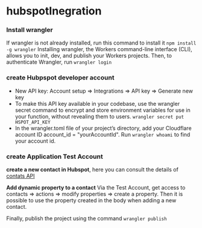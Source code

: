 # hubspotInegration

### Install wrangler
If wrangler is not already installed, run this command to install it ``` npm install -g wrangler ```
Installing wrangler, the Workers command-line interface (CLI), allows you to init, dev, and publish your Workers projects.
Then, to authenticate Wrangler, run ``` wrangler login ```

### create Hubpspot developer account
- New API key: Account setup => Integrations => API key => Generate new key
- To make this API key available in your codebase, use the wrangler secret command to encrypt and store environment variables for use in your function,
without revealing them to users.  ``` wrangler secret put HSPOT_API_KEY ```
- In the wrangler.toml file of your project’s directory, add your Cloudflare account ID account_id = "yourAccountId". Run ```wrangler whoami``` to find your account id.

### create Application Test Account
**create a new contact in Hubspot**, here you can consult the details of [contats API](https://legacydocs.hubspot.com/docs/methods/contacts/create_contact)

**Add dynamic property to a contact**
Via the Test Account, get access to contacts => actions => modify properties => create a property.
Then it is possible to use the property created in the body when adding a new contact.

Finally, publish the project using the command ``` wrangler publish ```
